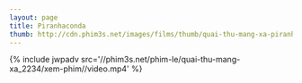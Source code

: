 ```yaml
---
layout: page
title: Piranhaconda
thumb: http://cdn.phim3s.net/images/films/thumb/quai-thu-mang-xa-piranhaconda-2012.jpg
---
```

{% include jwpadv src='//phim3s.net/phim-le/quai-thu-mang-xa_2234/xem-phim//video.mp4' %}
